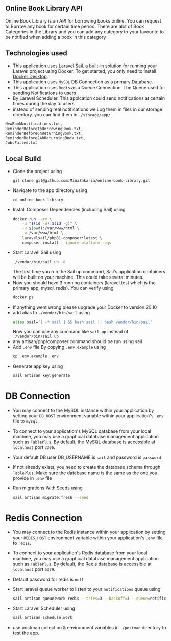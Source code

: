 
## Online Book Library API

Online Book Library is an API for borrowing books online.
You can request to Borrow any book for certain time period.
There are alot of Book Categories in the Library and you can add any category to your favourite to be notified when adding a book in this category

## Technologies used

- This application uses [Laravel Sail](https://laravel.com/docs/8.x/sail). a built-in solution for running your Laravel project using Docker. To get started, you only need to install [Docker Desktop](https://www.docker.com/products/docker-desktop).
- This application uses `MySQL` DB Connection as a primary Database.
- This application uses `Redis` as a Queue Connection. The Queue used for sending Notifications to users
- By Laravel Scheduler. This applcation could send notifications at certain times during the day to users
- instead of sending real notifications we Log them in files in our storage directory. you can find them in `./storage/app/`:
```sh
NewBookNotifications.txt,
ReminderBefore1hBorrowingBook.txt,
ReminderBefore6hReturningBook.txt,
ReminderBefore24hReturningBook.txt,
JobsFailed.txt
```

## Local Build
- Clone the project using
    ```sh
    git clone git@github.com:MinaZakaria/online-book-library.git
    ```
- Navigate to the app directory using
    ```sh
    cd online-book-library
    ```
- Install Composer Dependencies (including Sail) using
    ```sh
    docker run --rm \
        -u "$(id -u):$(id -g)" \
        -v $(pwd):/var/www/html \
        -w /var/www/html \
        laravelsail/php81-composer:latest \
        composer install --ignore-platform-reqs
    ```
- Start Laravel Sail using
    ```sh
    ./vendor/bin/sail up -d
    ```
    The first time you run the Sail up command, Sail's application containers will be built on your machine. This could take several minutes.
- Now you should have 3 running containers (laravel.test which is the primary app, mysql, redis). You can verify using
    ```sh
    docker ps
    ```
- If anything went wrong please upgrade your Docker to version 20.10
- add alias to `./vendor/bin/sail` using
    ```sh
    alias sail='[ -f sail ] && bash sail || bash vendor/bin/sail'
    ```
    Now you can use any command like `sail up` instead of `./vendor/bin/sail up`
- any artisan/php/composer command should be run using sail
- Add `.env` file By copying `.env.example` using
    ```sh
    cp .env.example .env
    ```
- Generate app key using
    ```sh
    sail artisan key:generate
    ```

# DB Connection
- You may connect to the MySQL instance within your application by setting your `DB_HOST` environment variable within your application's `.env` file to `mysql`.
- To connect to your application's MySQL database from your local machine, you may use a graphical database management application such as `TablePlus`. By default, the MySQL database is accessible at `localhost` port `3306`.
- Your default DB user DB_USERNAME is `sail` and password is `password`

- If not already exists, you need to create the database schema through `TablePlus`. Make sure the database name is the same as the one you provide in `.env` file

- Run migrations With Seeds using
    ```sh
    sail artisan migrate:fresh --seed
    ```

# Redis Connection
- You may connect to the Redis instance within your application by setting your `REDIS_HOST` environment variable within your application's `.env` file to `redis`.
- To connect to your application's Redis database from your local machine, you may use a graphical database management application such as `TablePlus`. By default, the Redis database is accessible at `localhost` port `6379`.
- Default password for redis is `null`

- Start laravel queue worker to listen to your `notifications` queue using
    ```sh
    sail artisan queue:work redis --tries=3 --backoff=3 --queue=notifications
    ```
- Start Laravel Scheduler using
    ```sh
    sail artisan schedule:work
    ```
- use postman collection & environment variables in `./postman` directory to test the app.
